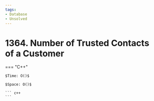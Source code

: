 ```yaml
---
tags:
- Database
- Unsolved
---
```



# 1364. Number of Trusted Contacts of a Customer

=== "C++"

    $Time: O()$

    $Space: O()$

    ``` c++
    ```